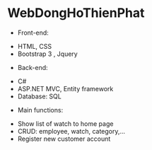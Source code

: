 # WebDongHoThienPhat
- Front-end: 
+ HTML, CSS
+ Bootstrap 3 , Jquery
- Back-end:
+ C#
+ ASP.NET MVC, Entity framework
+ Database: SQL
- Main functions: 
+ Show list of watch to home page
+ CRUD: employee, watch, category,...
+ Register new customer account
